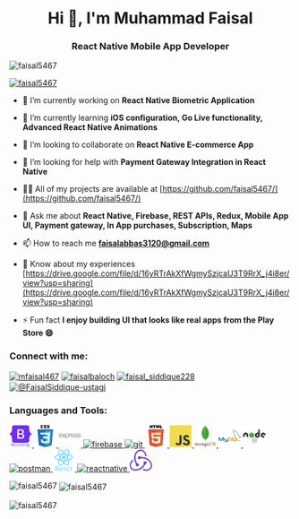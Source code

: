 <h1 align="center">Hi 👋, I'm Muhammad Faisal</h1>
<h3 align="center">React Native Mobile App Developer</h3>

<p align="left"> <img src="https://komarev.com/ghpvc/?username=faisal5467&label=Profile%20views&color=0e75b6&style=flat" alt="faisal5467" /> </p>

<p align="left"> <a href="https://github.com/ryo-ma/github-profile-trophy"><img src="https://github-profile-trophy.vercel.app/?username=faisal5467" alt="faisal5467" /></a> </p>

- 🔭 I’m currently working on **React Native Biometric Application**

- 🌱 I’m currently learning **iOS configuration, Go Live functionality, Advanced React Native Animations**

- 👯 I’m looking to collaborate on **React Native E-commerce App**

- 🤝 I’m looking for help with **Payment Gateway Integration in React Native**

- 👨‍💻 All of my projects are available at [https://github.com/faisal5467/](https://github.com/faisal5467/)

- 💬 Ask me about **React Native, Firebase, REST APIs, Redux, Mobile App UI, Payment gateway, In App purchases, Subscription, Maps**

- 📫 How to reach me **faisalabbas3120@gmail.com**

- 📄 Know about my experiences [https://drive.google.com/file/d/16yRTrAkXfWgmySzjcaU3T9RrX_j4i8er/view?usp=sharing](https://drive.google.com/file/d/16yRTrAkXfWgmySzjcaU3T9RrX_j4i8er/view?usp=sharing)

- ⚡ Fun fact **I enjoy building UI that looks like real apps from the Play Store 😄**

<h3 align="left">Connect with me:</h3>
<p align="left">
<a href="https://linkedin.com/in/mfaisal467" target="blank"><img align="center" src="https://raw.githubusercontent.com/rahuldkjain/github-profile-readme-generator/master/src/images/icons/Social/linked-in-alt.svg" alt="mfaisal467" height="30" width="40" /></a>
<a href="https://fb.com/faisalbaloch" target="blank"><img align="center" src="https://raw.githubusercontent.com/rahuldkjain/github-profile-readme-generator/master/src/images/icons/Social/facebook.svg" alt="faisalbaloch" height="30" width="40" /></a>
<a href="https://instagram.com/faisal_siddique228/?igshid=ZmZhODViOGI%3D" target="blank"><img align="center" src="https://raw.githubusercontent.com/rahuldkjain/github-profile-readme-generator/master/src/images/icons/Social/instagram.svg" alt="faisal_siddique228" height="30" width="40" /></a>
<a href="https://www.youtube.com/@FaisalSiddique-ustagi" target="blank"><img align="center" src="https://raw.githubusercontent.com/rahuldkjain/github-profile-readme-generator/master/src/images/icons/Social/youtube.svg" alt="@FaisalSiddique-ustagi" height="30" width="40" /></a>
</p>

<h3 align="left">Languages and Tools:</h3>
<p align="left"> <a href="https://getbootstrap.com" target="_blank" rel="noreferrer"> <img src="https://raw.githubusercontent.com/devicons/devicon/master/icons/bootstrap/bootstrap-plain-wordmark.svg" alt="bootstrap" width="40" height="40"/> </a> <a href="https://www.w3schools.com/css/" target="_blank" rel="noreferrer"> <img src="https://raw.githubusercontent.com/devicons/devicon/master/icons/css3/css3-original-wordmark.svg" alt="css3" width="40" height="40"/> </a> <a href="https://expressjs.com" target="_blank" rel="noreferrer"> <img src="https://raw.githubusercontent.com/devicons/devicon/master/icons/express/express-original-wordmark.svg" alt="express" width="40" height="40"/> </a> <a href="https://firebase.google.com/" target="_blank" rel="noreferrer"> <img src="https://www.vectorlogo.zone/logos/firebase/firebase-icon.svg" alt="firebase" width="40" height="40"/> </a> <a href="https://git-scm.com/" target="_blank" rel="noreferrer"> <img src="https://www.vectorlogo.zone/logos/git-scm/git-scm-icon.svg" alt="git" width="40" height="40"/> </a> <a href="https://www.w3.org/html/" target="_blank" rel="noreferrer"> <img src="https://raw.githubusercontent.com/devicons/devicon/master/icons/html5/html5-original-wordmark.svg" alt="html5" width="40" height="40"/> </a> <a href="https://developer.mozilla.org/en-US/docs/Web/JavaScript" target="_blank" rel="noreferrer"> <img src="https://raw.githubusercontent.com/devicons/devicon/master/icons/javascript/javascript-original.svg" alt="javascript" width="40" height="40"/> </a> <a href="https://www.mongodb.com/" target="_blank" rel="noreferrer"> <img src="https://raw.githubusercontent.com/devicons/devicon/master/icons/mongodb/mongodb-original-wordmark.svg" alt="mongodb" width="40" height="40"/> </a> <a href="https://www.mysql.com/" target="_blank" rel="noreferrer"> <img src="https://raw.githubusercontent.com/devicons/devicon/master/icons/mysql/mysql-original-wordmark.svg" alt="mysql" width="40" height="40"/> </a> <a href="https://nodejs.org" target="_blank" rel="noreferrer"> <img src="https://raw.githubusercontent.com/devicons/devicon/master/icons/nodejs/nodejs-original-wordmark.svg" alt="nodejs" width="40" height="40"/> </a> <a href="https://postman.com" target="_blank" rel="noreferrer"> <img src="https://www.vectorlogo.zone/logos/getpostman/getpostman-icon.svg" alt="postman" width="40" height="40"/> </a> <a href="https://reactjs.org/" target="_blank" rel="noreferrer"> <img src="https://raw.githubusercontent.com/devicons/devicon/master/icons/react/react-original-wordmark.svg" alt="react" width="40" height="40"/> </a> <a href="https://reactnative.dev/" target="_blank" rel="noreferrer"> <img src="https://reactnative.dev/img/header_logo.svg" alt="reactnative" width="40" height="40"/> </a> <a href="https://redux.js.org" target="_blank" rel="noreferrer"> <img src="https://raw.githubusercontent.com/devicons/devicon/master/icons/redux/redux-original.svg" alt="redux" width="40" height="40"/> </a> </p>

<p><img align="left" src="https://github-readme-stats.vercel.app/api/top-langs?username=faisal5467&show_icons=true&locale=en&layout=compact" alt="faisal5467" /></p>

<p>&nbsp;<img align="center" src="https://github-readme-stats.vercel.app/api?username=faisal5467&show_icons=true&locale=en" alt="faisal5467" /></p>

<p><img align="center" src="https://github-readme-streak-stats.herokuapp.com/?user=faisal5467&" alt="faisal5467" /></p>
